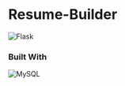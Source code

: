 # Resume-Builder

![Flask](https://img.shields.io/badge/flask-%23000.svg?style=for-the-badge&logo=flask&logoColor=white)


### Built With
![MySQL](https://img.shields.io/badge/mysql-4479A1.svg?style=for-the-badge&logo=mysql&logoColor=white)
